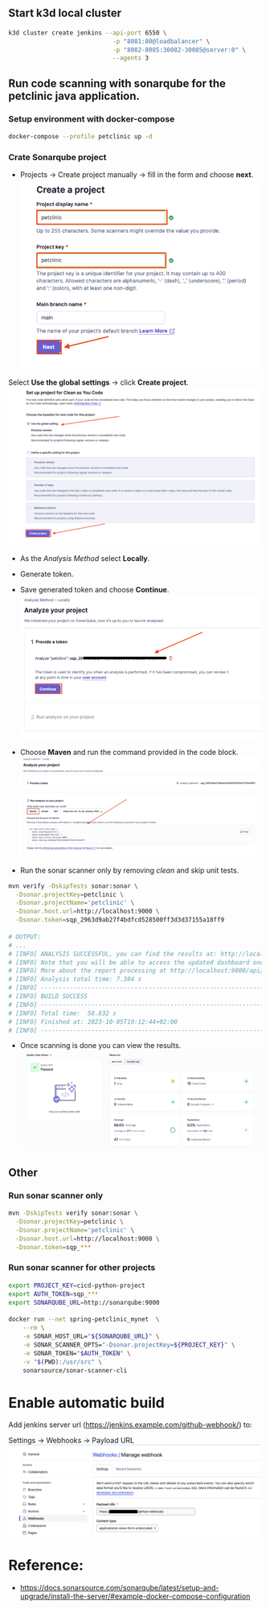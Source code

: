 ## Start k3d local cluster
```bash
k3d cluster create jenkins --api-port 6550 \
                             -p "8081:80@loadbalancer" \
                             -p "8082-8085:30082-30085@server:0" \
                             --agents 3
```
## Run code scanning with sonarqube for the petclinic java application.
### Setup environment with docker-compose
```bash
docker-compose --profile petclinic up -d
```
### Crate Sonarqube project
- Projects -> Create project manually -> fill in the form and choose **next**.
![create-a-project](media/create-a-project.png)

Select **Use the global settings** -> click **Create project**.
![setup-project](media/setup-project.png)

- As the *Analysis Method* select **Locally**.
- Generate token.
- Save generated token and choose **Continue**.
![token](media/token.png)
- Choose **Maven** and run the command provided in the code block.
![token](media/analyze-maven.png)

- Run the sonar scanner only by removing *clean* and skip unit tests.
```bash
mvn verify -DskipTests sonar:sonar \
  -Dsonar.projectKey=petclinic \
  -Dsonar.projectName='petclinic' \
  -Dsonar.host.url=http://localhost:9000 \
  -Dsonar.token=sqp_2963d9ab27f4bdfcd528500ff3d3d37155a18ff9

# OUTPUT:
# ...
# [INFO] ANALYSIS SUCCESSFUL, you can find the results at: http://localhost:9000/dashboard?id=petclinic
# [INFO] Note that you will be able to access the updated dashboard once the server has processed the submitted analysis report
# [INFO] More about the report processing at http://localhost:9000/api/ce/task?id=AYsA09PQBP7RcWiWO5XU
# [INFO] Analysis total time: 7.384 s
# [INFO] ------------------------------------------------------------------------
# [INFO] BUILD SUCCESS
# [INFO] ------------------------------------------------------------------------
# [INFO] Total time:  58.832 s
# [INFO] Finished at: 2023-10-05T19:12:44+02:00
# [INFO] ------------------------------------------------------------------------
```
- Once scanning is done you can view the results.
![result](media/results.png)

## Other
### Run sonar scanner only
```bash
mvn -DskipTests verify sonar:sonar \
  -Dsonar.projectKey=petclinic \
  -Dsonar.projectName='petclinic' \
  -Dsonar.host.url=http://localhost:9000 \
  -Dsonar.token=sqp_***
```
### Run sonar scanner for other projects
```bash
export PROJECT_KEY=cicd-python-project
export AUTH_TOKEN=sqp_***
export SONARQUBE_URL=http://sonarqube:9000

docker run --net spring-petclinic_mynet  \
    --rm \
    -e SONAR_HOST_URL="${SONARQUBE_URL}" \
    -e SONAR_SCANNER_OPTS="-Dsonar.projectKey=${PROJECT_KEY}" \
    -e SONAR_TOKEN="$AUTH_TOKEN" \
    -v "$(PWD):/usr/src" \
    sonarsource/sonar-scanner-cli
```
# Enable automatic build
Add jenkins  server url (https://jenkins.example.com/github-webhook/) to:

Settings -> Webhooks -> Payload URL
![webhook](media/webhook.png)

# Reference:
- https://docs.sonarsource.com/sonarqube/latest/setup-and-upgrade/install-the-server/#example-docker-compose-configuration
